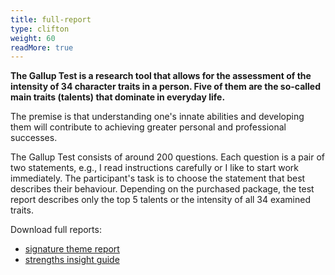 ```yaml
---
title: full-report
type: clifton
weight: 60
readMore: true
---
```

**The Gallup Test is a research tool that allows for the assessment of the intensity of 34 character traits in a person. Five of them are the so-called main traits (talents) that dominate in everyday life.**
<!--more-->
The premise is that understanding one's innate abilities and developing them will contribute to achieving greater personal and professional successes.

The Gallup Test consists of around 200 questions. Each question is a pair of two statements, e.g., I read instructions carefully or I like to start work immediately. The participant's task is to choose the statement that best describes their behaviour. Depending on the purchased package, the test report describes only the top 5 talents or the intensity of all 34 examined traits.

Download full reports:
* [signature theme report](jedrasiak-cliftonstrengths-report.pdf)
* [strengths insight guide](jedrasiak-cliftonstrengths-guide.pdf)